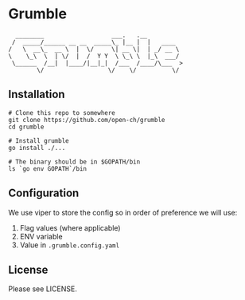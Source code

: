 # Grumble
      ________                   ___.   .__
     /  _____/______ __ __  _____\_ |__ |  |   ____
    /   \  __\_  __ \  |  \/     \| __ \|  | _/ __ \
    \    \_\  \  | \/  |  /  Y Y  \ \_\ \  |_\  ___/
     \______  /__|  |____/|__|_|  /___  /____/\___  >
            \/                  \/    \/          \/

## Installation

```
# Clone this repo to somewhere
git clone https://github.com/open-ch/grumble
cd grumble

# Install grumble
go install ./...

# The binary should be in $GOPATH/bin
ls `go env GOPATH`/bin
```

## Configuration

We use viper to store the config so in order of preference we will use:
1. Flag values (where applicable)
2. ENV variable
3. Value in `.grumble.config.yaml`

## License

Please see LICENSE.
